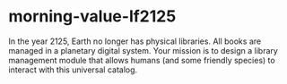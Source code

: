 # morning-value-lf2125
In the year 2125, Earth no longer has physical libraries. All books are managed in a planetary digital system. Your mission is to design a library management module that allows humans (and some friendly species) to interact with this universal catalog.
